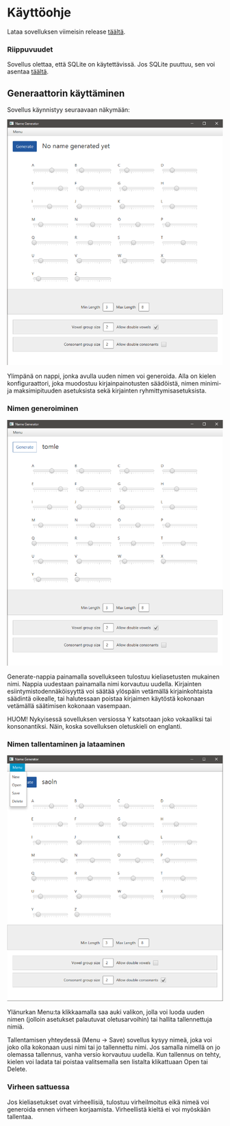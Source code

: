 # Käyttöohje
Lataa sovelluksen viimeisin release [täältä](https://github.com/Siipis/ot-harjoitustyo/releases).

### Riippuvuudet
Sovellus olettaa, että SQLite on käytettävissä. Jos SQLite puuttuu, sen voi asentaa [täältä](https://www.sqlite.org/).

## Generaattorin käyttäminen
Sovellus käynnistyy seuraavaan näkymään:

![sovelluksen perusnäkymä](kuvat/sovellus.png)

Ylimpänä on nappi, jonka avulla uuden nimen voi generoida. Alla on kielen konfiguraattori, joka muodostuu 
kirjainpainotusten säädöistä, nimen minimi- ja maksimipituuden asetuksista sekä kirjainten ryhmittymisasetuksista.

### Nimen generoiminen
![nimen generoiminen](kuvat/sovellus_generoitu_nimi.png)

Generate-nappia painamalla sovellukseen tulostuu kieliasetusten mukainen nimi. Nappia uudestaan painamalla nimi 
korvautuu uudella. Kirjainten esiintymistodennäköisyyttä voi säätää ylöspäin vetämällä kirjainkohtaista säädintä oikealle, 
tai halutessaan poistaa kirjaimen käytöstä kokonaan vetämällä säätimisen kokonaan vasempaan.

HUOM! Nykyisessä sovelluksen versiossa Y katsotaan joko vokaaliksi tai konsonantiksi. Näin, koska sovelluksen oletuskieli on englanti.

### Nimen tallentaminen ja lataaminen
![valikko](kuvat/sovellus_menu.png)

Ylänurkan Menu:ta klikkaamalla saa auki valikon, jolla voi luoda uuden nimen (jolloin asetukset palautuvat oletusarvoihin)
tai hallita tallennettuja nimiä. 

Tallentamisen yhteydessä (Menu -> Save) sovellus kysyy nimeä, joka voi joko olla kokonaan uusi nimi tai jo tallennettu nimi. 
Jos samalla nimellä on jo olemassa tallennus, vanha versio korvautuu uudella. Kun tallennus on tehty, kielen voi 
ladata tai poistaa valitsemalla sen listalta klikattuaan Open tai Delete.

### Virheen sattuessa
Jos kieliasetukset ovat virheellisiä, tulostuu virheilmoitus eikä nimeä voi generoida ennen virheen korjaamista.
Virheellistä kieltä ei voi myöskään tallentaa.